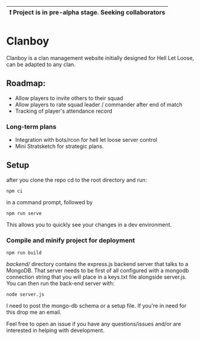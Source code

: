 | :exclamation:  Project is in pre-alpha stage. Seeking collaborators   |
|-----------------------------------------------------------------------|

# Clanboy

Clanboy is a clan management website initially designed for Hell Let Loose, can be adapted to any clan.

## Roadmap:
- Allow players to invite others to their squad 
- Allow players to rate squad leader / commander after end of match
- Tracking of player's attendance record
### Long-term plans
- Integration with bots/rcon for hell let loose server control
- Mini Stratsketch for strategic plans.

## Setup
after you clone the repo cd to the root directory and run:
```
npm ci
```
in a command prompt, followed by
```
npm run serve
```
This allows you to quickly see your changes in a dev environment.

### Compile and minify project for deployment
```
npm run build
```
*backend/* directory contains the express.js backend server that talks to a MongoDB. That server needs to be first of all configured with a mongodb connection string that you will place in a keys.txt file alongside server.js. You can then run the back-end server with:
```
node server.js
```

I need to post the mongo-db schema or a setup file. If you're in need for this drop me an email.

Feel free to open an issue if you have any questions/issues and/or are interested in helping with development.
